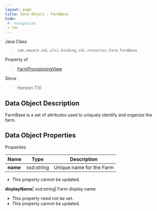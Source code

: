 ```yaml
---
layout: page
title: Data Object - FarmBase
hide:
 #- navigation
 - toc
---
```






Java Class  
> `com.vmware.vdi.vlsi.binding.vdi.resources.Farm.FarmBase`

Property of  
> [FarmProvisioningView](vdi.resources.Farm.FarmProvisioningView.md#field_detail)

Since  
> Horizon 7.10


## Data Object Description 

FarmBase is a set of attributes used to uniquely identify and organize the farm. 

## Data Object Properties

Properties

Name |  Type |  Description   
---|---|---  
**name**|  xsd:string|  Unique name for the Farm   


 * This property cannot be updated.

  
**displayName**|  xsd:string|  Farm display name.   


 * This property need not be set.
 * This property cannot be updated.

  
  

  
